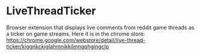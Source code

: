 # LiveThreadTicker
Browser extension that displays live comments from reddit game threads as a ticker on game streams.
Here it is in the chrome store: https://chrome.google.com/webstore/detail/live-thread-ticker/kiggnkckiglahmnikkilmngphgingclp